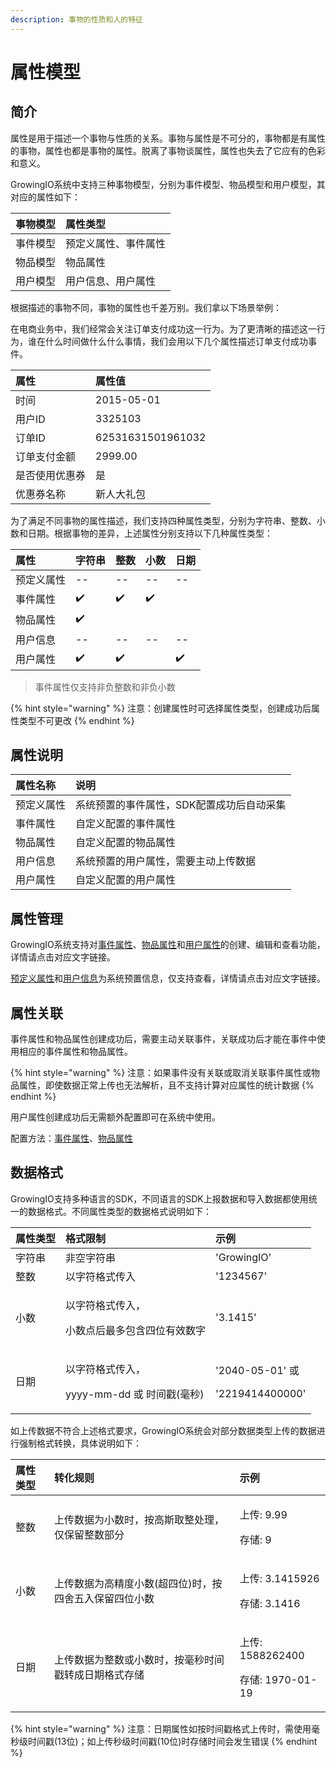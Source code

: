 ```yaml
---
description: 事物的性质和人的特征
---
```


# 属性模型

## 简介

属性是用于描述一个事物与性质的关系。事物与属性是不可分的，事物都是有属性的事物，属性也都是事物的属性。脱离了事物谈属性，属性也失去了它应有的色彩和意义。

GrowingIO系统中支持三种事物模型，分别为事件模型、物品模型和用户模型，其对应的属性如下：

| 事物模型 | 属性类型 |
| :--- | :--- |
| 事件模型 | 预定义属性、事件属性 |
| 物品模型 | 物品属性 |
| 用户模型 | 用户信息、用户属性 |

根据描述的事物不同，事物的属性也千差万别。我们拿以下场景举例：

在电商业务中，我们经常会关注订单支付成功这一行为。为了更清晰的描述这一行为，谁在什么时间做什么什么事情，我们会用以下几个属性描述订单支付成功事件。

| 属性 | 属性值 |
| :--- | :--- |
| 时间 | 2015-05-01 |
| 用户ID | 3325103 |
| 订单ID | 62531631501961032 |
| 订单支付金额 | 2999.00 |
| 是否使用优惠券 | 是 |
| 优惠券名称 | 新人大礼包 |

为了满足不同事物的属性描述，我们支持四种属性类型，分别为字符串、整数、小数和日期。根据事物的差异，上述属性分别支持以下几种属性类型：

| 属性 | 字符串 | 整数 | 小数 | 日期 |
| :--- | :--- | :--- | :--- | :--- |
| 预定义属性 | -- | -- | -- | -- |
| 事件属性 | ✔️ | ✔️ | ✔️ |  |
| 物品属性 | ✔️ |  |  |  |
| 用户信息 | -- | -- | -- | -- |
| 用户属性 | ✔️ | ✔️ |  | ✔️ |

> 事件属性仅支持非负整数和非负小数

{% hint style="warning" %}
注意：创建属性时可选择属性类型，创建成功后属性类型不可更改
{% endhint %}

## 属性说明

| 属性名称 | 说明 |
| :--- | :--- |
| 预定义属性 | 系统预置的事件属性，SDK配置成功后自动采集 |
| 事件属性 | 自定义配置的事件属性 |
| 物品属性 | 自定义配置的物品属性 |
| 用户信息 | 系统预置的用户属性，需要主动上传数据 |
| 用户属性 | 自定义配置的用户属性 |

## 属性管理

GrowingIO系统支持对[事件属性](../product-manual/datacenter/property/event-property.md)、[物品属性](../product-manual/datacenter/item/item-manage.md)和[用户属性](../product-manual/datacenter/property/user-property.md)的创建、编辑和查看功能，详情请点击对应文字链接。

[预定义属性](../product-manual/datacenter/property/preset-property.md)和[用户信息](../product-manual/datacenter/property/user-info.md)为系统预置信息，仅支持查看，详情请点击对应文字链接。

## 属性关联

事件属性和物品属性创建成功后，需要主动关联事件，关联成功后才能在事件中使用相应的事件属性和物品属性。

{% hint style="warning" %}
注意：如果事件没有关联或取消关联事件属性或物品属性，即使数据正常上传也无法解析，且不支持计算对应属性的统计数据
{% endhint %}

用户属性创建成功后无需额外配置即可在系统中使用。

配置方法：[事件属性](../product-manual/datacenter/event/event-manage.md#chuang-jian-shi-jian)、[物品属性](../product-manual/datacenter/event/event-manage.md#chuang-jian-shi-jian)

## 数据格式

GrowingIO支持多种语言的SDK，不同语言的SDK上报数据和导入数据都使用统一的数据格式。不同属性类型的数据格式说明如下：

<table>
  <thead>
    <tr>
      <th style="text-align:left">&#x5C5E;&#x6027;&#x7C7B;&#x578B;</th>
      <th style="text-align:left">&#x683C;&#x5F0F;&#x9650;&#x5236;</th>
      <th style="text-align:left">&#x793A;&#x4F8B;</th>
    </tr>
  </thead>
  <tbody>
    <tr>
      <td style="text-align:left">&#x5B57;&#x7B26;&#x4E32;</td>
      <td style="text-align:left">&#x975E;&#x7A7A;&#x5B57;&#x7B26;&#x4E32;</td>
      <td style="text-align:left">&apos;GrowingIO&apos;</td>
    </tr>
    <tr>
      <td style="text-align:left">&#x6574;&#x6570;</td>
      <td style="text-align:left">&#x4EE5;&#x5B57;&#x7B26;&#x683C;&#x5F0F;&#x4F20;&#x5165;</td>
      <td style="text-align:left">&apos;1234567&apos;</td>
    </tr>
    <tr>
      <td style="text-align:left">&#x5C0F;&#x6570;</td>
      <td style="text-align:left">
        <p>&#x4EE5;&#x5B57;&#x7B26;&#x683C;&#x5F0F;&#x4F20;&#x5165;&#xFF0C;</p>
        <p>&#x5C0F;&#x6570;&#x70B9;&#x540E;&#x6700;&#x591A;&#x5305;&#x542B;&#x56DB;&#x4F4D;&#x6709;&#x6548;&#x6570;&#x5B57;</p>
      </td>
      <td style="text-align:left">&apos;3.1415&apos;</td>
    </tr>
    <tr>
      <td style="text-align:left">&#x65E5;&#x671F;</td>
      <td style="text-align:left">
        <p>&#x4EE5;&#x5B57;&#x7B26;&#x683C;&#x5F0F;&#x4F20;&#x5165;&#xFF0C;</p>
        <p>yyyy-mm-dd &#x6216; &#x65F6;&#x95F4;&#x6233;(&#x6BEB;&#x79D2;)</p>
      </td>
      <td style="text-align:left">
        <p>&apos;2040-05-01&apos; &#x6216;</p>
        <p>&apos;2219414400000&apos;</p>
      </td>
    </tr>
  </tbody>
</table>

如上传数据不符合上述格式要求，GrowingIO系统会对部分数据类型上传的数据进行强制格式转换，具体说明如下：

<table>
  <thead>
    <tr>
      <th style="text-align:left">&#x5C5E;&#x6027;&#x7C7B;&#x578B;</th>
      <th style="text-align:left">&#x8F6C;&#x5316;&#x89C4;&#x5219;</th>
      <th style="text-align:left">&#x793A;&#x4F8B;</th>
    </tr>
  </thead>
  <tbody>
    <tr>
      <td style="text-align:left">&#x6574;&#x6570;</td>
      <td style="text-align:left">&#x4E0A;&#x4F20;&#x6570;&#x636E;&#x4E3A;&#x5C0F;&#x6570;&#x65F6;&#xFF0C;&#x6309;&#x9AD8;&#x65AF;&#x53D6;&#x6574;&#x5904;&#x7406;&#xFF0C;&#x4EC5;&#x4FDD;&#x7559;&#x6574;&#x6570;&#x90E8;&#x5206;</td>
      <td
      style="text-align:left">
        <p>&#x4E0A;&#x4F20;: 9.99</p>
        <p>&#x5B58;&#x50A8;: 9</p>
        </td>
    </tr>
    <tr>
      <td style="text-align:left">&#x5C0F;&#x6570;</td>
      <td style="text-align:left">&#x4E0A;&#x4F20;&#x6570;&#x636E;&#x4E3A;&#x9AD8;&#x7CBE;&#x5EA6;&#x5C0F;&#x6570;(&#x8D85;&#x56DB;&#x4F4D;)&#x65F6;&#xFF0C;&#x6309;&#x56DB;&#x820D;&#x4E94;&#x5165;&#x4FDD;&#x7559;&#x56DB;&#x4F4D;&#x5C0F;&#x6570;</td>
      <td
      style="text-align:left">
        <p>&#x4E0A;&#x4F20;: 3.1415926</p>
        <p>&#x5B58;&#x50A8;: 3.1416</p>
        </td>
    </tr>
    <tr>
      <td style="text-align:left">&#x65E5;&#x671F;</td>
      <td style="text-align:left">&#x4E0A;&#x4F20;&#x6570;&#x636E;&#x4E3A;&#x6574;&#x6570;&#x6216;&#x5C0F;&#x6570;&#x65F6;&#xFF0C;&#x6309;&#x6BEB;&#x79D2;&#x65F6;&#x95F4;&#x6233;&#x8F6C;&#x6210;&#x65E5;&#x671F;&#x683C;&#x5F0F;&#x5B58;&#x50A8;</td>
      <td
      style="text-align:left">
        <p>&#x4E0A;&#x4F20;: 1588262400</p>
        <p>&#x5B58;&#x50A8;: 1970-01-19</p>
        </td>
    </tr>
  </tbody>
</table>

{% hint style="warning" %}
注意：日期属性如按时间戳格式上传时，需使用毫秒级时间戳\(13位\)；如上传秒级时间戳\(10位\)时存储时间会发生错误
{% endhint %}

